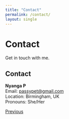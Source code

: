 ```yaml
---
title: "Contact"
permalink: /contact/
layout: single
---
```


<div class="hero">
  <h1>Contact</h1>
  <p>Get in touch with me.</p>
</div>

## Contact

**Nyanga P**  
Email: [passypet@gmail.com](mailto:passypet@gmail.com)  
Location: Birmingham, UK  
Pronouns: She/Her

<div class="navigation-buttons">
  <a href="{{ site.baseurl }}/interests/" class="btn btn-primary">Previous</a>
</div>

